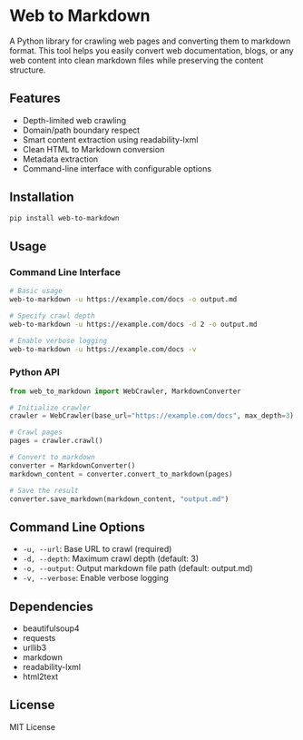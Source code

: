 # Web to Markdown

A Python library for crawling web pages and converting them to markdown format. This tool helps you easily convert web documentation, blogs, or any web content into clean markdown files while preserving the content structure.

## Features

- Depth-limited web crawling
- Domain/path boundary respect
- Smart content extraction using readability-lxml
- Clean HTML to Markdown conversion
- Metadata extraction
- Command-line interface with configurable options

## Installation

```bash
pip install web-to-markdown
```

## Usage

### Command Line Interface

```bash
# Basic usage
web-to-markdown -u https://example.com/docs -o output.md

# Specify crawl depth
web-to-markdown -u https://example.com/docs -d 2 -o output.md

# Enable verbose logging
web-to-markdown -u https://example.com/docs -v
```

### Python API

```python
from web_to_markdown import WebCrawler, MarkdownConverter

# Initialize crawler
crawler = WebCrawler(base_url="https://example.com/docs", max_depth=3)

# Crawl pages
pages = crawler.crawl()

# Convert to markdown
converter = MarkdownConverter()
markdown_content = converter.convert_to_markdown(pages)

# Save the result
converter.save_markdown(markdown_content, "output.md")
```

## Command Line Options

- `-u, --url`: Base URL to crawl (required)
- `-d, --depth`: Maximum crawl depth (default: 3)
- `-o, --output`: Output markdown file path (default: output.md)
- `-v, --verbose`: Enable verbose logging

## Dependencies

- beautifulsoup4
- requests
- urllib3
- markdown
- readability-lxml
- html2text

## License

MIT License

